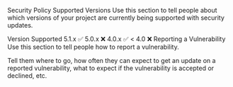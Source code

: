 Security Policy
Supported Versions
Use this section to tell people about which versions of your project are currently being supported with security updates.

Version	Supported
5.1.x	✅
5.0.x	❌
4.0.x	✅
< 4.0	❌
Reporting a Vulnerability
Use this section to tell people how to report a vulnerability.

Tell them where to go, how often they can expect to get an update on a reported vulnerability, what to expect if the vulnerability is accepted or declined, etc.
